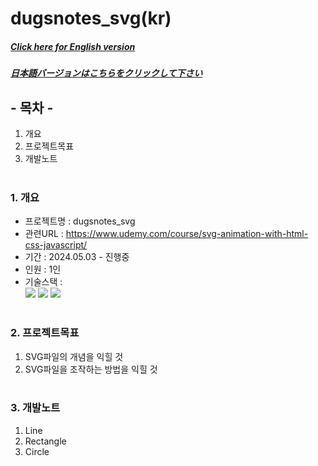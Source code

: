 # dugsnotes_svg(kr)

##### [Click here for English version](README_EN.md)

##### [日本語バージョンはこちらをクリックして下さい](README_JP.md)

## - 목차 -

1. 개요
2. 프로젝트목표
3. 개발노트
   </br>
   </br>

### 1. 개요

- 프로젝트명 : dugsnotes_svg
- 관련URL : https://www.udemy.com/course/svg-animation-with-html-css-javascript/
- 기간 : 2024.05.03 - 진행중
- 인원 : 1인
- 기술스택 : </br>
  <img src="https://img.shields.io/badge/html-E34F26?style=for-the-badge&logo=html5&logoColor=white">
  <img src="https://img.shields.io/badge/css-1572B6?style=for-the-badge&logo=css3&logoColor=white">
  <img src="https://img.shields.io/badge/javascript-F7DF1E?style=for-the-badge&logo=javascript&logoColor=white">
  </br>
  </br>

### 2. 프로젝트목표

1. SVG파일의 개념을 익힐 것
2. SVG파일을 조작하는 방법을 익힐 것
   </br>
   </br>

### 3. 개발노트

1. Line
2. Rectangle
3. Circle
